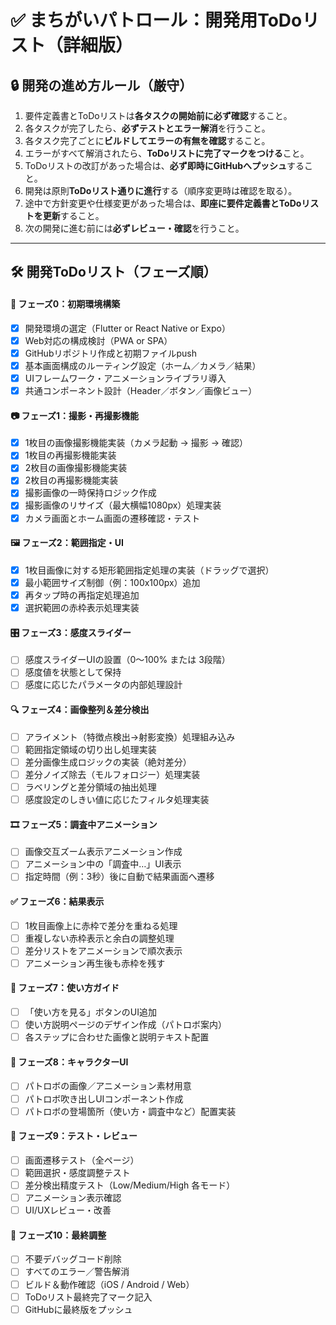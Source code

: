 # ✅ まちがいパトロール：開発用ToDoリスト（詳細版）

## 🔒 開発の進め方ルール（厳守）
1. 要件定義書とToDoリストは**各タスクの開始前に必ず確認**すること。
2. 各タスクが完了したら、**必ずテストとエラー解消**を行うこと。
3. 各タスク完了ごとに**ビルドしてエラーの有無を確認**すること。
4. エラーがすべて解消されたら、**ToDoリストに完了マークをつける**こと。
5. ToDoリストの改訂があった場合は、**必ず即時にGitHubへプッシュ**すること。
6. 開発は原則**ToDoリスト通りに進行**する（順序変更時は確認を取る）。
7. 途中で方針変更や仕様変更があった場合は、**即座に要件定義書とToDoリストを更新**すること。
8. 次の開発に進む前には**必ずレビュー・確認**を行うこと。

---

## 🛠 開発ToDoリスト（フェーズ順）

#### 📁 フェーズ0：初期環境構築
- [x] 開発環境の選定（Flutter or React Native or Expo）
- [x] Web対応の構成検討（PWA or SPA）
- [x] GitHubリポジトリ作成と初期ファイルpush
- [x] 基本画面構成のルーティング設定（ホーム／カメラ／結果）
- [x] UIフレームワーク・アニメーションライブラリ導入
- [x] 共通コンポーネント設計（Header／ボタン／画像ビュー）

#### 📷 フェーズ1：撮影・再撮影機能
- [x] 1枚目の画像撮影機能実装（カメラ起動 → 撮影 → 確認）
- [x] 1枚目の再撮影機能実装
- [x] 2枚目の画像撮影機能実装
- [x] 2枚目の再撮影機能実装
- [x] 撮影画像の一時保持ロジック作成
- [x] 撮影画像のリサイズ（最大横幅1080px）処理実装
- [x] カメラ画面とホーム画面の遷移確認・テスト

#### 🖼 フェーズ2：範囲指定・UI
- [x] 1枚目画像に対する矩形範囲指定処理の実装（ドラッグで選択）
- [x] 最小範囲サイズ制御（例：100x100px）追加
- [x] 再タップ時の再指定処理追加
- [x] 選択範囲の赤枠表示処理実装

#### 🎛 フェーズ3：感度スライダー
- [ ] 感度スライダーUIの設置（0〜100% または 3段階）
- [ ] 感度値を状態として保持
- [ ] 感度に応じたパラメータの内部処理設計

#### 🔍 フェーズ4：画像整列＆差分検出
- [ ] アライメント（特徴点検出→射影変換）処理組み込み
- [ ] 範囲指定領域の切り出し処理実装
- [ ] 差分画像生成ロジックの実装（絶対差分）
- [ ] 差分ノイズ除去（モルフォロジー）処理実装
- [ ] ラベリングと差分領域の抽出処理
- [ ] 感度設定のしきい値に応じたフィルタ処理実装

#### 🎞 フェーズ5：調査中アニメーション
- [ ] 画像交互ズーム表示アニメーション作成
- [ ] アニメーション中の「調査中…」UI表示
- [ ] 指定時間（例：3秒）後に自動で結果画面へ遷移

#### ✅ フェーズ6：結果表示
- [ ] 1枚目画像上に赤枠で差分を重ねる処理
- [ ] 重複しない赤枠表示と余白の調整処理
- [ ] 差分リストをアニメーションで順次表示
- [ ] アニメーション再生後も赤枠を残す

#### 📘 フェーズ7：使い方ガイド
- [ ] 「使い方を見る」ボタンのUI追加
- [ ] 使い方説明ページのデザイン作成（パトロボ案内）
- [ ] 各ステップに合わせた画像と説明テキスト配置

#### 🤖 フェーズ8：キャラクターUI
- [ ] パトロボの画像／アニメーション素材用意
- [ ] パトロボ吹き出しUIコンポーネント作成
- [ ] パトロボの登場箇所（使い方・調査中など）配置実装

#### 🧪 フェーズ9：テスト・レビュー
- [ ] 画面遷移テスト（全ページ）
- [ ] 範囲選択・感度調整テスト
- [ ] 差分検出精度テスト（Low/Medium/High 各モード）
- [ ] アニメーション表示確認
- [ ] UI/UXレビュー・改善

#### 🧹 フェーズ10：最終調整
- [ ] 不要デバッグコード削除
- [ ] すべてのエラー／警告解消
- [ ] ビルド＆動作確認（iOS / Android / Web）
- [ ] ToDoリスト最終完了マーク記入
- [ ] GitHubに最終版をプッシュ
